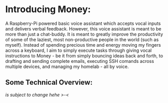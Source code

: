 # Introducing Money:
A Raspberry-Pi powered basic voice assistant which accepts vocal inputs and delivers verbal feedback. 
However, this voice assistant is meant to be more than just a chat-buddy. It is meant to greatly improve the productivity of some of the laziest, most non-productive people in the world (such as myself). Instead of spending precious time and energy moving my fingers across a keyboard, I aim to simply execute tasks through giving vocal instructions to Money - be it from simply bouncing ideas back and forth, to drafting and sending complete emails, executing SSH comands across multiple devices, and managing my homelab - all by voice.

## Some Technical Overview:
_is subject to change hehe >-<_
